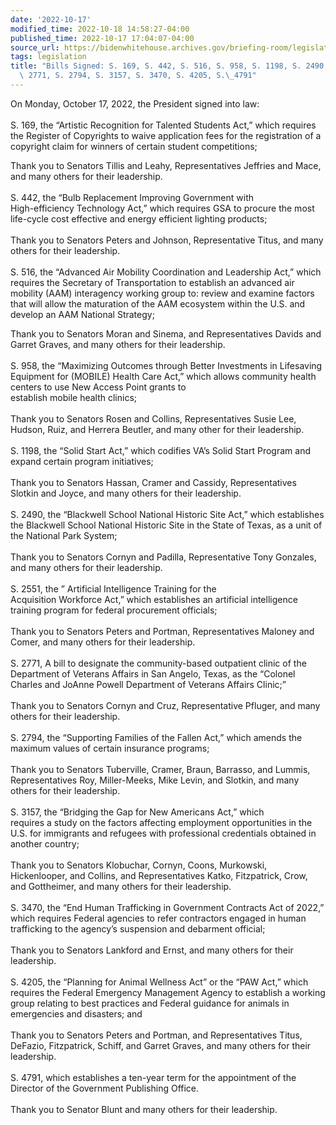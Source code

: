 ```yaml
---
date: '2022-10-17'
modified_time: 2022-10-18 14:58:27-04:00
published_time: 2022-10-17 17:04:07-04:00
source_url: https://bidenwhitehouse.archives.gov/briefing-room/legislation/2022/10/17/bills-signed-s-169-s-442-s-516-s-958-s-1198-s-2490-s-2551-s-2771-s-2794-s-3157-s-3470-s-4205-s-4791/
tags: legislation
title: "Bills Signed: S. 169, S. 442, S. 516, S. 958, S. 1198, S. 2490, S. 2551, S.\
  \ 2771, S. 2794, S. 3157, S. 3470, S. 4205, S.\_4791"
---
```

 
On Monday, October 17, 2022, the President signed into law:  
    
S. 169, the “Artistic Recognition for Talented Students Act,” which
requires the Register of Copyrights to waive application fees for the
registration of a copyright claim for winners of certain student
competitions;

Thank you to Senators Tillis and Leahy, Representatives Jeffries and
Mace, and many others for their leadership.  
   
S. 442, the “Bulb Replacement Improving Government with  
High-efficiency Technology Act,” which requires GSA to procure the most
life-cycle cost effective and energy efficient lighting products;  
   
Thank you to Senators Peters and Johnson, Representative Titus, and many
others for their leadership.  
   
S. 516, the “Advanced Air Mobility Coordination and Leadership Act,”
which requires the Secretary of Transportation to establish an advanced
air mobility (AAM) interagency working group to: review and examine
factors that will allow the maturation of the AAM ecosystem within the
U.S. and develop an AAM National Strategy;

Thank you to Senators Moran and Sinema, and Representatives Davids and
Garret Graves, and many others for their leadership.  
   
S. 958, the “Maximizing Outcomes through Better Investments in
Lifesaving Equipment for (MOBILE) Health Care Act,” which allows
community health centers to use New Access Point grants to  
establish mobile health clinics;  
   
Thank you to Senators Rosen and Collins, Representatives Susie Lee,
Hudson, Ruiz, and Herrera Beutler, and many other for their
leadership.  
   
S. 1198, the “Solid Start Act,” which codifies VA’s Solid Start Program
and expand certain program initiatives;  
   
Thank you to Senators Hassan, Cramer and Cassidy, Representatives
Slotkin and Joyce, and many others for their leadership.  
   
S. 2490, the “Blackwell School National Historic Site Act,” which
establishes the Blackwell School National Historic Site in the State of
Texas, as a unit of the National Park System;  
   
Thank you to Senators Cornyn and Padilla, Representative Tony Gonzales,
and many others for their leadership.  
   
S. 2551, the ” Artificial Intelligence Training for the  
Acquisition Workforce Act,” which establishes an artificial intelligence
training program for federal procurement officials;  
   
Thank you to Senators Peters and Portman, Representatives Maloney and
Comer, and many others for their leadership.  
   
S. 2771, A bill to designate the community-based outpatient clinic of
the Department of Veterans Affairs in San Angelo, Texas, as the “Colonel
Charles and JoAnne Powell Department of Veterans Affairs Clinic;”  
   
Thank you to Senators Cornyn and Cruz, Representative Pfluger, and many
others for their leadership.  
   
S. 2794, the “Supporting Families of the Fallen Act,” which amends the
maximum values of certain insurance programs;  
   
Thank you to Senators Tuberville, Cramer, Braun, Barrasso, and Lummis,
Representatives Roy, Miller-Meeks, Mike Levin, and Slotkin, and many
others for their leadership.  
   
S. 3157, the “Bridging the Gap for New Americans Act,” which  
requires a study on the factors affecting employment opportunities in
the U.S. for immigrants and refugees with professional credentials
obtained in another country;  
   
Thank you to Senators Klobuchar, Cornyn, Coons, Murkowski, Hickenlooper,
and Collins, and Representatives Katko, Fitzpatrick, Crow, and
Gottheimer, and many others for their leadership.  
   
S. 3470, the “End Human Trafficking in Government Contracts Act of
2022,” which requires Federal agencies to refer contractors engaged in
human trafficking to the agency’s suspension and debarment official;  
   
Thank you to Senators Lankford and Ernst, and many others for their
leadership.  
   
S. 4205, the “Planning for Animal Wellness Act” or the “PAW Act,” which
requires the Federal Emergency Management Agency to establish a working
group relating to best practices and Federal guidance for animals in
emergencies and disasters; and  
   
Thank you to Senators Peters and Portman, and Representatives Titus,
DeFazio, Fitzpatrick, Schiff, and Garret Graves, and many others for
their leadership.  
   
S. 4791, which establishes a ten-year term for the appointment of the
Director of the Government Publishing Office.  
   
Thank you to Senator Blunt and many others for their leadership.
